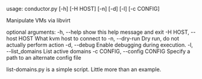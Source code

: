 usage: conductor.py [-h] [-H HOST] [-n] [-d] [-l] [-c CONFIG]

Manipulate VMs via libvirt

optional arguments:
  -h, --help            show this help message and exit
  -H HOST, --host HOST  What kvm host to connect to
  -n, --dry-run         Dry run, do not actually perform action
  -d, --debug           Enable debugging during execution.
  -l, --list_domains    List active domains
  -c CONFIG, --config CONFIG
                        Specify a path to an alternate config file


list-domains.py is a simple script. Little more than an example.
